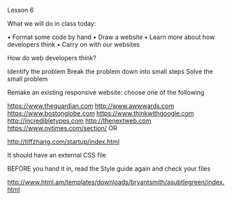 Lesson 6

What we will do in class today:

• Format some code by hand
• Draw a website
• Learn more about how developers think
• Carry on with our websites

How do web developers think?

Identify the problem
Break the problem down into small steps
Solve the small problem

Remake an existing responsive website: choose one of the following

https://www.theguardian.com
http://www.awwwards.com
https://www.bostonglobe.com
https://www.thinkwithgoogle.com
http://incredibletypes.com
http://thenextweb.com
https://www.nytimes.com/section/
OR

http://tiffzhang.com/startup/index.html

It should have an external CSS file

BEFORE you hand it in, read the Style guide again and check your files

http://www.html.am/templates/downloads/bryantsmith/asubtlegreen/index.html
